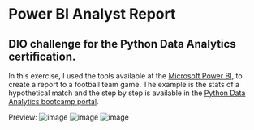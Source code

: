 # Power BI Analyst Report
## DIO challenge for the Python Data Analytics certification.

In this exercise, I used the tools available at the [Microsoft Power BI](https://www.microsoft.com/pt-br/power-platform/products/power-bi/), to create a report to a football team game.
The example is the stats of a hypothetical match and the step by step is available in the [Python Data Analytics bootcamp portal](https://web.dio.me/track/8b170530-da6f-487f-8774-c0bc58254f6c).

Preview:
![image](https://github.com/buenodeandrade/dio-power-bi-analyst/assets/147355115/cf35a394-1069-439f-852d-00205198e5be)
![image](https://github.com/buenodeandrade/dio-power-bi-analyst/assets/147355115/56753fd0-d9fc-451e-9c2b-dc13b672e1d5)
![image](https://github.com/buenodeandrade/dio-power-bi-analyst/assets/147355115/a2d1dc0c-3024-4804-a79c-6f450603fa10)



